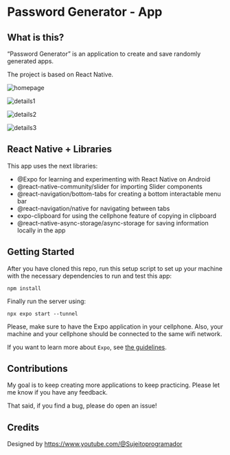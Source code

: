 # Password Generator - App

## What is this?

“Password Generator” is an application to create and save randomly generated apps.

The project is based on React Native.

![homepage](https://raw.githubusercontent.com/Angelinis/React-Native-Gerador/main/src/assets/screen_1.jpeg)

![details1](https://raw.githubusercontent.com/Angelinis/React-Native-Gerador/main/src/assets/screen_2.jpeg)

![details2](https://raw.githubusercontent.com/Angelinis/React-Native-Gerador/main/src/assets/screen_3.jpeg)

![details3](https://raw.githubusercontent.com/Angelinis/React-Native-Gerador/main/src/assets/screen_4.jpeg)

## React Native + Libraries

This app uses the next libraries:

- @Expo for learning and experimenting with React Native on Android
- @react-native-community/slider for importing Slider components
- @react-navigation/bottom-tabs for creating a bottom interactable menu bar
- @react-navigation/native for navigating between tabs
- expo-clipboard for using the cellphone feature of copying in clipboard
- @react-native-async-storage/async-storage for saving information locally in the app

## Getting Started

After you have cloned this repo, run this setup script to set up your machine
with the necessary dependencies to run and test this app:

    npm install

Finally run the server using:

    npx expo start --tunnel

Please, make sure to have the Expo application in your cellphone. Also, your machine and your cellphone should be connected to the same wifi network.

If you want to learn more about `Expo`, see [the guidelines][expo].

[expo]: https://docs.expo.dev/get-started/expo-go/

## Contributions

My goal is to keep creating more applications to keep practicing. Please let
me know if you have any feedback.

That said, if you find a bug, please do open an issue!

## Credits

Designed by https://www.youtube.com/@Sujeitoprogramador
